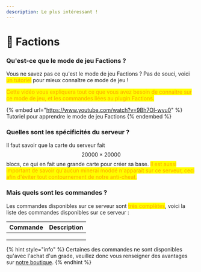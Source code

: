 ```yaml
---
description: Le plus intéressant !
---
```


# 🤺 Factions

### Qu'est-ce que le mode de jeu Factions ?

Vous ne savez pas ce qu'est le mode de jeu Factions ? Pas de souci, voici <mark style="color:orange;">un tutoriel</mark> pour mieux connaître ce mode de jeu !

<mark style="color:orange;">Cette vidéo vous expliquera tout ce que vous avez besoin de connaitre sur ce mode de jeu, et les commandes liées au plugin Factions.</mark>

{% embed url="https://www.youtube.com/watch?v=9Bh7OI-wvu0" %}
Tutoriel pour apprendre le mode de jeu Factions
{% endembed %}



### Quelles sont les spécificités du serveur ?

Il faut savoir que la carte du serveur fait $$20000×20000$$ blocs, ce qui en fait une grande carte pour créer sa base. <mark style="color:orange;">Il est aussi important de savoir qu'aucun minerai moddé n'apparaît sur ce serveur, ceci afin d'éviter tout contournement de notre anti-cheat.</mark>



### Mais quels sont les commandes ?

Les commandes disponibles sur ce serveur sont <mark style="color:orange;">très complètes</mark>, voici la liste des commandes disponibles sur ce serveur :

| Commande | Description |
| -------- | ----------- |
|          |             |
|          |             |
|          |             |

{% hint style="info" %}
Certaines des commandes ne sont disponibles qu'avec l'achat d'un grade, veuillez donc vous renseigner des avantages sur [notre boutique](https://plutonia-mc.fr/shop).
{% endhint %}
